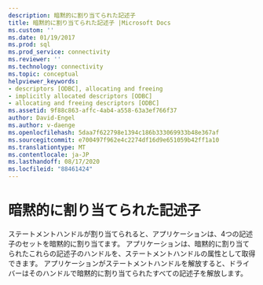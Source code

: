 ```yaml
---
description: 暗黙的に割り当てられた記述子
title: 暗黙的に割り当てられた記述子 |Microsoft Docs
ms.custom: ''
ms.date: 01/19/2017
ms.prod: sql
ms.prod_service: connectivity
ms.reviewer: ''
ms.technology: connectivity
ms.topic: conceptual
helpviewer_keywords:
- descriptors [ODBC], allocating and freeing
- implicitly allocated descriptors [ODBC]
- allocating and freeing descriptors [ODBC]
ms.assetid: 9f88c863-affc-4ab4-a558-63a3ef766f37
author: David-Engel
ms.author: v-daenge
ms.openlocfilehash: 5daa7f622798e1394c186b333069933b48e367af
ms.sourcegitcommit: e700497f962e4c2274df16d9e651059b42ff1a10
ms.translationtype: MT
ms.contentlocale: ja-JP
ms.lasthandoff: 08/17/2020
ms.locfileid: "88461424"
---
```

# <a name="implicitly-allocated-descriptors"></a>暗黙的に割り当てられた記述子
ステートメントハンドルが割り当てられると、アプリケーションは、4つの記述子のセットを暗黙的に割り当てます。 アプリケーションは、暗黙的に割り当てられたこれらの記述子のハンドルを、ステートメントハンドルの属性として取得できます。 アプリケーションがステートメントハンドルを解放すると、ドライバーはそのハンドルで暗黙的に割り当てられたすべての記述子を解放します。
